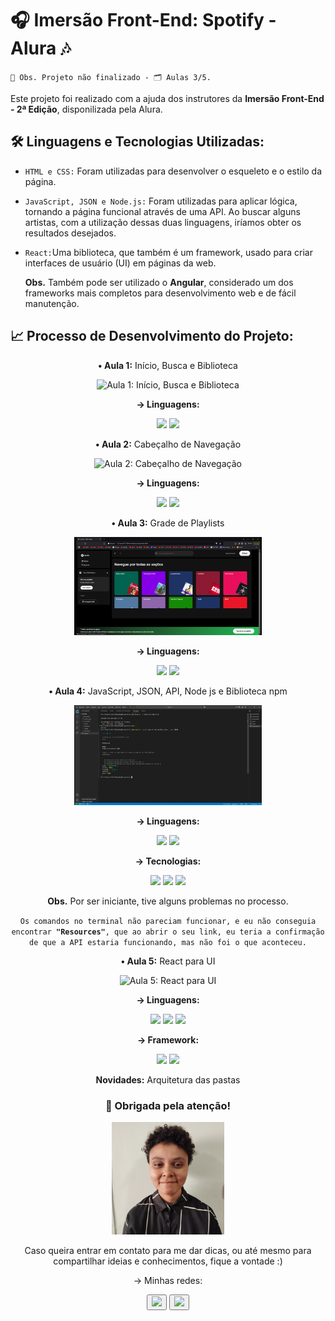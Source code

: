 <!DOCTYPE html>

<html>
<head>
  <meta http-equiv="CONTENT-TYPE" content="text/html; charset=UTF-8">
</head>
<body>
  <h1>
    🎧 Imersão Front-End: Spotify - Alura 🎶
  </h1>
  <code>📌 Obs. Projeto não finalizado - 🗂️ Aulas 3/5.</code>
  <p></p>
  <p>
    Este projeto foi realizado com a ajuda dos instrutores da <strong>Imersão Front-End - 2ª Edição</strong>, disponilizada pela Alura.
  </p>
  <h2>🛠️ Linguagens e Tecnologias Utilizadas:</h2>
  <ul> 
    <li>
      <code>HTML e CSS:</code> Foram utilizadas para desenvolver o esqueleto e o estilo da página.
    </li>
    <p></p>
    <li>
      <code>JavaScript, JSON e Node.js:</code> Foram utilizadas para aplicar lógica, tornando a página funcional através de uma API.
      Ao buscar alguns artistas, com a utilização dessas duas linguagens, iríamos obter os resultados desejados. 
    </li>
    <p></p>
    <li>
      <code>React:</code>Uma biblioteca, que também é um framework, usado para criar interfaces de usuário (UI) em páginas da web.
    </li>
    <p><strong>Obs.</strong> Também pode ser utilizado o <strong>Angular</strong>, considerado um dos frameworks mais completos para desenvolvimento web e de fácil manutenção.</p>
  </ul>
  <p></p>
  <h2>📈 Processo de Desenvolvimento do Projeto: </h2>
  <section align="center">
    <div class="Aula 1">
     <p><strong>• Aula 1:</strong> Início, Busca e Biblioteca</p>
      <img src="./src/assets/results/Aula 1 Início Busca Biblioteca.jpg" width="260px" alt="Aula 1: Início, Busca e Biblioteca"> 
      <p><strong>→ Linguagens: </strong></p>
      <p></p>
      <img src="https://img.shields.io/badge/HTML-black?style=for-the-badge&logo=HTML5&logoColor=%23E34F26">
      <img src="https://img.shields.io/badge/CSS-black?style=for-the-badge&logo=CSS3&logoColor=%231572B6">
      <p></p>
    </div>
    <div class="Aula 2">
      <p><strong> • Aula 2:</strong> Cabeçalho de Navegação</p>
    <img src="./src/assets/results/Aula 2 Cabeçalho de Busca.jpg" width="300px" alt="Aula 2: Cabeçalho de Navegação">
     <p><strong>→ Linguagens:</strong></p>
      <p></p>
      <img src="https://img.shields.io/badge/HTML-black?style=for-the-badge&logo=HTML5&logoColor=%23E34F26">
      <img src="https://img.shields.io/badge/CSS-black?style=for-the-badge&logo=CSS3&logoColor=%231572B6">
      <p></p>
    </div>
    <div class="Aula 3">
      <p><strong> • Aula 3:</strong> Grade de Playlists</p>
    <img src="./src/assets/results/Aula 3 Grade de Playlists.jpg" width="300px" alt="Aula 3: Grade de Playlists">
     <p><strong>→ Linguagens:</strong></p>
      <p></p>
      <img src="https://img.shields.io/badge/HTML-black?style=for-the-badge&logo=HTML5&logoColor=%23E34F26">
      <img src="https://img.shields.io/badge/CSS-black?style=for-the-badge&logo=CSS3&logoColor=%231572B6">
      <p></p>
    </div>
    <div class="Aula 4">
      <p><strong> • Aula 4:</strong> JavaScript, JSON, API, Node
        js e Biblioteca npm</p>
    <img src="./src/assets/results/Aula 4 Sem Resources no terminal.jpg" width="300px" alt="Aula 4: API, Node.js e npm">
      <p><strong>→ Linguagens:</strong></p>
      <p></p>
      <img src="https://img.shields.io/badge/JavaScript-black?style=for-the-badge&logo=javascript&logoColor=%23F7DF1E">
      <img src="https://img.shields.io/badge/JSON-black?style=for-the-badge&logo=json&logoColor=%23ffffff">
      <p></p>
      <p><strong>→ Tecnologias:</strong></p>
      <p></p>
      <img src="https://img.shields.io/badge/Visual%20Studio%20Code_-_Terminal-black?style=for-the-badge&logoColor=%23ffffff&labelColor=%230078d7">
      <img src="https://img.shields.io/badge/Node.js-black?style=for-the-badge&logo=nodedotjs&logoColor=%235FA04E">
      <img src="https://img.shields.io/badge/NPM-black?style=for-the-badge&logo=npm&logoColor=%23CB3837">
      <p></p>
      <p><strong>Obs.</strong> Por ser iniciante, tive alguns problemas no processo.</p>
      <code>Os comandos no terminal não pareciam funcionar, e eu não conseguia encontrar <strong>"Resources"</strong>, que ao abrir o seu link, eu teria a confirmação de que a API estaria funcionando, mas não foi o que aconteceu.</code>
      <p></p>
    </div>
    <div class="Aula 5">
      <p><strong> • Aula 5:</strong> React para UI</p>
      <img src="" alt="Aula 5: React para UI">
      <p><strong>→ Linguagens:</strong></p>
      <p></p>
      <img src="https://img.shields.io/badge/HTML-black?style=for-the-badge&logo=HTML5&logoColor=%23E34F26">
      <img src="https://img.shields.io/badge/CSS-black?style=for-the-badge&logo=CSS3&logoColor=%231572B6">
      <img src="https://img.shields.io/badge/JavaScript-black?style=for-the-badge&logo=javascript&logoColor=%23F7DF1E">
      <p></p>
       <p><strong>→ Framework:</strong></p>
      <p></p>
      <img src="https://img.shields.io/badge/React-black?style=for-the-badge&logo=react&logoColor=%2361DAFB">
      <img src="https://img.shields.io/badge/Angular-black?style=for-the-badge&logo=angular&logoColor=%23d00201">
      <p></p>
      <p><strong>Novidades:</strong> Arquitetura das pastas</p>
    </div>
  </section>
  <footer>
    <div align="center" class="minha foto">
       <h3>🚀 Obrigada pela atenção!</h3>
      <img src="./src/assets/results/minha foto.jpg" width="180px" alt="Estudante de Front-End">
      <p>Caso queira entrar em contato para me dar dicas, ou até mesmo para compartilhar ideias e conhecimentos, fique a vontade :)</p>
      <p>→ Minhas redes: </p>
      <button>
      <a href="https://www.linkedin.com/in/vanessa-leite-22a28a2b1" target="_blank"><img src="https://custom-icon-badges.demolab.com/badge/LinkedIn-0A66C2?logo=linkedin-white&logoColor=fff" target="_blank"></a> 
        </button>
      <button>
      <a href= "mailto: vanessabsleite173@gmail.com"><img src="https://img.shields.io/badge/Gmail-D14836?logo=gmail&logoColor=white" target="_blank"></a>
        </button>
    </div>
  </footer>
  </body>
</html>
